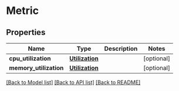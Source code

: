 # Metric

## Properties
Name | Type | Description | Notes
------------ | ------------- | ------------- | -------------
**cpu_utilization** | [**Utilization**](Utilization.md) |  | [optional] 
**memory_utilization** | [**Utilization**](Utilization.md) |  | [optional] 

[[Back to Model list]](../README.md#documentation-for-models) [[Back to API list]](../README.md#documentation-for-api-endpoints) [[Back to README]](../README.md)

